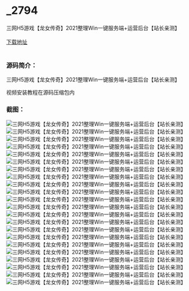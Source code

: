 # _2794
三网H5游戏【龙女传奇】2021整理Win一键服务端+运营后台【站长亲测】
<br/></br>
[下载地址](https://www.uuid2.com/2794.html "下载地址")
<br/></br>
<h3>源码简介：</h3>
<p>三网H5游戏【龙女传奇】2021整理Win一键服务端+运营后台【站长亲测】<p>
<p>视频安装教程在源码压缩包内<p>
<h3>截图：</h3>
<img src="https://www.uuid2.com/wp-content/uploads/img/202111/8d3be75673.jpg" alt="三网H5游戏【龙女传奇】2021整理Win一键服务端+运营后台【站长亲测】"><img src="https://www.uuid2.com/wp-content/uploads/img/202111/85c8a8a964.jpg" alt="三网H5游戏【龙女传奇】2021整理Win一键服务端+运营后台【站长亲测】"><img src="https://www.uuid2.com/wp-content/uploads/img/202111/59f8d31439.jpg" alt="三网H5游戏【龙女传奇】2021整理Win一键服务端+运营后台【站长亲测】"><img src="https://www.uuid2.com/wp-content/uploads/img/202111/4557145865.jpg" alt="三网H5游戏【龙女传奇】2021整理Win一键服务端+运营后台【站长亲测】"><img src="https://www.uuid2.com/wp-content/uploads/img/202111/c661103318.jpg" alt="三网H5游戏【龙女传奇】2021整理Win一键服务端+运营后台【站长亲测】"><img src="https://www.uuid2.com/wp-content/uploads/img/202111/6371d75103.jpg" alt="三网H5游戏【龙女传奇】2021整理Win一键服务端+运营后台【站长亲测】"><img src="https://www.uuid2.com/wp-content/uploads/img/202111/f4e4e54793.jpg" alt="三网H5游戏【龙女传奇】2021整理Win一键服务端+运营后台【站长亲测】"><img src="https://www.uuid2.com/wp-content/uploads/img/202111/bc8614c496.jpg" alt="三网H5游戏【龙女传奇】2021整理Win一键服务端+运营后台【站长亲测】"><img src="https://www.uuid2.com/wp-content/uploads/img/202111/997fb61214.jpg" alt="三网H5游戏【龙女传奇】2021整理Win一键服务端+运营后台【站长亲测】"><img src="https://www.uuid2.com/wp-content/uploads/img/202111/fb322e0366.jpg" alt="三网H5游戏【龙女传奇】2021整理Win一键服务端+运营后台【站长亲测】"><img src="https://www.uuid2.com/wp-content/uploads/img/202111/66554da530.jpg" alt="三网H5游戏【龙女传奇】2021整理Win一键服务端+运营后台【站长亲测】"><img src="https://www.uuid2.com/wp-content/uploads/img/202111/1afb2eb845.jpg" alt="三网H5游戏【龙女传奇】2021整理Win一键服务端+运营后台【站长亲测】"><img src="https://www.uuid2.com/wp-content/uploads/img/202111/264a32c397.jpg" alt="三网H5游戏【龙女传奇】2021整理Win一键服务端+运营后台【站长亲测】"><img src="https://www.uuid2.com/wp-content/uploads/img/202111/68eb888621.jpg" alt="三网H5游戏【龙女传奇】2021整理Win一键服务端+运营后台【站长亲测】"><img src="https://www.uuid2.com/wp-content/uploads/img/202111/819d591648.jpg" alt="三网H5游戏【龙女传奇】2021整理Win一键服务端+运营后台【站长亲测】"><img src="https://www.uuid2.com/wp-content/uploads/img/202111/9f9060b770.jpg" alt="三网H5游戏【龙女传奇】2021整理Win一键服务端+运营后台【站长亲测】"><img src="https://www.uuid2.com/wp-content/uploads/img/202111/f2cdf7f263.jpg" alt="三网H5游戏【龙女传奇】2021整理Win一键服务端+运营后台【站长亲测】"><img src="https://www.uuid2.com/wp-content/uploads/img/202111/32ecc52323.jpg" alt="三网H5游戏【龙女传奇】2021整理Win一键服务端+运营后台【站长亲测】"><img src="https://www.uuid2.com/wp-content/uploads/img/202111/ab7b3d5974.jpg" alt="三网H5游戏【龙女传奇】2021整理Win一键服务端+运营后台【站长亲测】"><img src="https://www.uuid2.com/wp-content/uploads/img/202111/6d62749697.jpg" alt="三网H5游戏【龙女传奇】2021整理Win一键服务端+运营后台【站长亲测】"><img src="https://www.uuid2.com/wp-content/uploads/img/202111/5118592122.jpg" alt="三网H5游戏【龙女传奇】2021整理Win一键服务端+运营后台【站长亲测】"><img src="https://www.uuid2.com/wp-content/uploads/img/202111/cfd7b27227.jpg" alt="三网H5游戏【龙女传奇】2021整理Win一键服务端+运营后台【站长亲测】">
